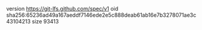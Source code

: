 version https://git-lfs.github.com/spec/v1
oid sha256:65236ad49a167aeddf7146ede2e5c888deab61ab16e7b3278071ae3c43104213
size 93413
